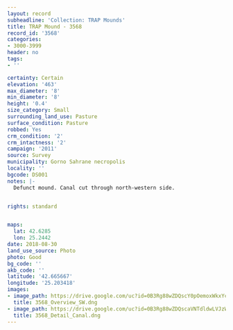 ```yaml
---
layout: record
subheadline: 'Collection: TRAP Mounds'
title: TRAP Mound - 3568
record_id: '3568'
categories:
- 3000-3999
header: no
tags:
- ''

certainty: Certain
elevation: '463'
max_diameter: '8'
min_diameter: '8'
height: '0.4'
size_category: Small
surrounding_land_use: Pasture
surface_condition: Pasture
robbed: Yes
crm_condition: '2'
crm_intactness: '2'
campaign: '2011'
source: Survey
municipality: Gorno Sahrane necropolis
locality: ''
bgcode: DS001
notes: |-
  Defunct mound. Canal cut through north-western side.


rights: standard


maps:
  lat: 42.6285
  lon: 25.2442
date: 2018-08-30
land_use_source: Photo
photo: Good
bg_code: ''
akb_code: ''
latitude: '42.665667'
longitude: '25.203418'
images:
- image_path: https://drive.google.com/uc?id=0B3Rg88wZDQscY0pOemoxWkxYc1E
  title: 3568_Overview_SW.dng
- image_path: https://drive.google.com/uc?id=0B3Rg88wZDQscaVNTdldwLVJzWTQ
  title: 3568_Detail_Canal.dng
---
```

